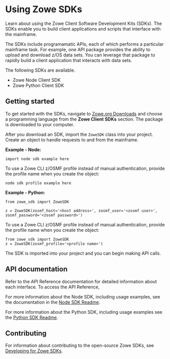 # Using Zowe SDKs

Learn about using the Zowe Client Software Development Kits (SDKs). The SDKs enable you to build client applications and scripts that interface with the mainframe.

The SDKs include programamatic APIs, each of which performs a particular mainframe task. For example, one API package provides the ability to upload and download z/OS data sets. You can leverage that package to rapidly build a client application that interacts with data sets.

The following SDKs are available.
- Zowe Node Client SDK
- Zowe Python Client SDK

## Getting started

To get started with the SDKs, navigate to [Zowe.org Downloads](https://www.zowe.org/download.html) and choose a programming language from the **Zowe Client SDKs** section. The package is downloaded to your computer.

<!--TODO List the artifacts that the user can expect to find in the package after downloading (files, readmes, etc..) -->

After you download an SDK, import the `ZoweSDK` class into your project. Create an object to handle requests to and from the mainframe.

**Example - Node:**

<!--TODO What is a basic example for importing Node SDK?-->

```
import node sdk example here
```

<!--TODO Similarly, is there a basic profile example for Node SDK?-->

To use a Zowe CLI z/OSMF profile instead of manual authentication, provide the profile name when you create the object:

```
node sdk profile example here
```

**Example - Python:**

```
from zowe_sdk import ZoweSDK

z = ZoweSDK(zosmf_host='<host address>', zosmf_user='<zosmf user>', zosmf_password='<zosmf password>')
```

To use a Zowe CLI z/OSMF profile instead of manual authentication, provide the profile name when you create the object:

```
from zowe_sdk import ZoweSDK
z = ZoweSDK(zosmf_profile='<profile name>')
```

The SDK is imported into your project and you can begin making API calls.

<!-- TODO question - Do you think that this minimal info is enough to get started, and that from here it's easy enough to find the examples in the readmes? I didn't want to duplicate what's already written in readmes, so I see this page as "tying things together". -->

## API documentation

Refer to the API Reference documentation for detailed information about each interface. To access the API Reference, <!-- TODO do X Y and Z. Where is this mysterious API reference doc? Hosted on doc site somehow? Local file? -->

For more information about the Node SDK, including usage examples, see the documentation in the [Node SDK Readme](https://github.com/zowe/zowe-cli#using-the-zowe-node-apis).

For more information about the Python SDK, including usage examples see the [Python SDK Readme](https://github.com/zowe/zowe-client-python-sdk#zowe-python-client-sdk).

## Contributing

For information about contributing to the open-source Zowe SDKs, see [Developing for Zowe SDKs](./extend/../../extend/extend-sdks.md).




